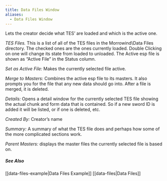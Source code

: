 ```yaml
---
title: Data Files Window
aliases:
  - Data Files Window
---
```

Lets the creator decide what TES’ are loaded and which is the active one.

*TES Files.* This is a list of all of the TES files in the Morrowind\Data Files directory. The checked ones are the ones currently loaded. Double Clicking on one will change its state from loaded to unloaded.  The Active esp file is shown as “Active File” in the Status column.

*Set as Active File:* Makes the currently selected file active. 

*Merge to Masters:* Combines the active esp file to its masters. It also prompts you for the file that any new data should go into. After a file is merged, it is deleted.


*Details:* Opens a detail window for the currently selected TES file showing the actual chunk and form data that is contained. So if a new sword ID is added it will be listed, or if one is deleted, etc.

*Created By:* Creator’s name

*Summary:* A summary of what the TES file does and perhaps how some of the more complicated sections work.

*Parent Masters:* displays the master files the currently selected file is based on.

##### See Also
[[data-files-example|Data Files Example]]
[[data-files|Data Files]]


